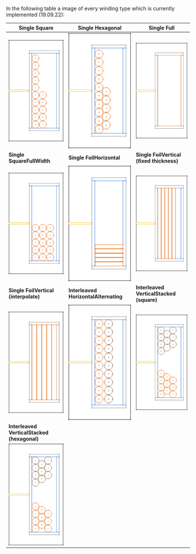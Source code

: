 In the following table a image of every winding type which is currently implemented (19.09.22):

| **Single Square** | **Single Hexagonal** | **Single Full** |
| --- | --- | --- |
| <img src="documentation/winding types/Single Square.png" width="250"> | <img src="documentation/winding types/Single Hexagonal.png" width="250"> |  <img src="documentation/winding types/Single Full.png" width="250"> |
| **Single SquareFullWidth** | **Single FoilHorizontal** | **Single FoilVertical (fixed thickness)** |
| <img src="documentation/winding types/Single SquareFullWidth.png" width="250"> | <img src="documentation/winding types/Single FoilHorizontal.png" width="250"> | <img src="documentation/winding types/Single FoilVertical (fixed thickness).png" width="250"> |
| **Single FoilVertical (interpolate)** | **Interleaved HorizontalAlternating** | **Interleaved VerticalStacked (square)** |
| <img src="documentation/winding types/Single FoilVertical (interpolate).png" width="250"> | <img src="documentation/winding types/Interleaved HorizontalAlternating.png" width="250"> | <img src="documentation/winding types/Interleaved VerticalStacked (hexagonal).png" width="250"> | <img src="documentation/winding types/Interleaved VerticalStacked (square).png" width="250"> | 
| **Interleaved VerticalStacked (hexagonal)** | 
| <img src="documentation/winding types/Interleaved VerticalStacked (hexagonal).png" width="250"> |